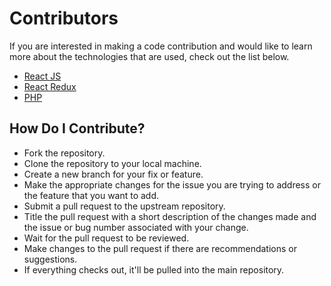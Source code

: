 # Contributors

If you are interested in making a code contribution and would like to learn more about the technologies that are used, check out the list below.

* [React JS](https://reactjs.org/)
* [React Redux](https://react-redux.js.org/)
* [PHP](https://www.php.net/)

## How Do I Contribute?

* Fork the repository.
* Clone the repository to your local machine.
* Create a new branch for your fix or feature.
* Make the appropriate changes for the issue you are trying to address or the feature that you want to add.
* Submit a pull request to the upstream repository.
* Title the pull request with a short description of the changes made and the issue or bug number associated with your change.
* Wait for the pull request to be reviewed.
* Make changes to the pull request if there are recommendations or suggestions.
* If everything checks out, it'll be pulled into the main repository.